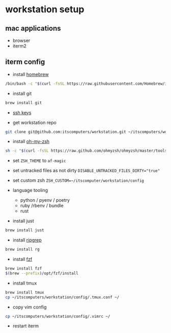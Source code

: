 # workstation setup

## mac applications
- browser
- iterm2

## iterm config
- install [homebrew](https://brew.sh)
```bash
/bin/bash -c "$(curl -fsSL https://raw.githubusercontent.com/Homebrew/install/HEAD/install.sh)"
```

- install git
```bash
brew install git
```

- [ssh keys](https://docs.github.com/en/github/authenticating-to-github/connecting-to-github-with-ssh/generating-a-new-ssh-key-and-adding-it-to-the-ssh-agent)

- get workstation repo
```bash
git clone git@github.com:itscomputers/workstation.git ~/itscomputers/workstation
```

- install [oh-my-zsh](https://ohmyz.sh/)
```bash
sh -c "$(curl -fsSL https://raw.github.com/ohmyzsh/ohmyzsh/master/tools/install.sh)"
```
  - set `ZSH_THEME` to `af-magic`
  - set untracked files as not dirty `DISABLE_UNTRACKED_FILES_DIRTY="true"`
  - set custom zsh `ZSH_CUSTOM=~/itscomputer/workstation/config`

- language tooling
  - python / pyenv / poetry
  - ruby /rbenv / bundle
  - rust

- install just
```bash
brew install just
```

- install [ripgrep](https://github.com/BurntSushi/ripgrep)
```bash
brew install rg
```

- install [fzf](https://github.com/junegunn/fzf)
```bash
brew install fzf
$(brew --prefix)/opt/fzf/install
```

- install tmux
```bash
brew install tmux
cp ~/itscomputers/workstation/config/.tmux.conf ~/
```

- copy vim config
```bash
cp ~/itscomputers/workstation/config/.vimrc ~/
```

- restart iterm
